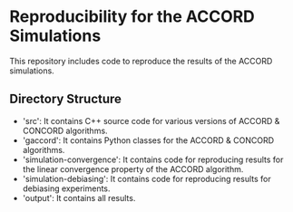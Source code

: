 Reproducibility for the ACCORD Simulations
===============

This repository includes code to reproduce the results of the ACCORD simulations.

Directory Structure
---------------

 - 'src': It contains C++ source code for various versions of ACCORD & CONCORD algorithms.
 - 'gaccord': It contains Python classes for the ACCORD & CONCORD algorithms.
 - 'simulation-convergence': It contains code for reproducing results for the linear convergence property of the ACCORD algorithm.
 - 'simulation-debiasing': It contains code for reproducing results for debiasing experiments.
 - 'output': It contains all results.
